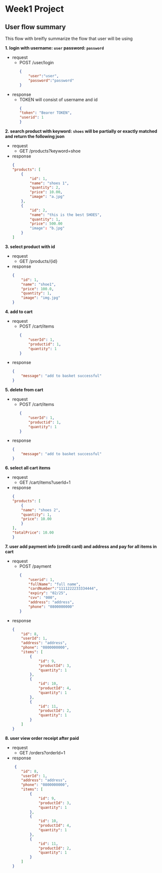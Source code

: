 # Week1 Project

##  User flow summary
This flow with breifly summarize the flow that user will be using

**1. login with username: `user` password: `password`**
- request
  - POST /user/login
    ```json
    {
        "user":"user",
        "password":"password"
    }
    ```
- response
  - TOKEN will consist of username and id
    ```json
    {
    "token": "Bearer TOKEN",
    "userid": 1
    }
    ```


**2. search product with keyword: `shoes` will be partially or exactly matched and return the following json**
- request
  - GET /products?keyword=shoe
- response
    ```json
    {
    "products": [
        {
            "id": 1,
            "name": "shoes 1",
            "quantity": 2,
            "price": 10.00,
            "image": "a.jpg"
        },
        {
            "id": 2,
            "name": "this is the best SHOES",
            "quantity": 1,
            "price": 500.00
            "image": "b.jpg"
        }
    ]
    ```



**3. select product with id**
- request
  - GET /products/{id}
- response
    ```json
    {
        "id": 1,
        "name": "shoe1",
        "price": 100.0,
        "quantity": 1,
        "image": "img.jpg"
    }
    ```

**4. add to cart**
- request
  - POST /cart/items
    ```json
    {
        "userId": 1,
        "productid": 1,
        "quantity": 1
    }
    ```
- response
    ```json
    {
        "message": "add to basket successful"
    }
    ```

**5. delete from cart**
- request
  - POST /cart/items
    ```json
    {
        "userId": 1,
        "productid": 1,
        "quantity": 1
    }
    ```
- response
    ```json
    {
        "message": "add to basket successful"
    }
    ```

**6. select all cart items**
- request
  - GET /cart/items?userId=1
- response
    ```json
    {
    "products": [
        {
        "name": "shoes 2",
        "quantity": 1,
        "price": 10.00
        }
    ],
    "totalPrice": 10.00
    }
    ```

**7. user add payment info (credit card) and address and pay for all items in cart**
- request
  - POST /payment
    ```json
    {
        "userid": 1,
        "fullName": "full name",
        "cardNumber":"1111222233334444",
        "expiry": "02/25",
        "cvv": "000",
        "address": "address",
        "phone": "0800000000"
    }
    ```
- response
    ```json
    {
        "id": 8,
        "userId": 1,
        "address": "address",
        "phone": "0800000000",
        "items": [
            {
                "id": 9,
                "productId": 3,
                "quantity": 1
            },
            {
                "id": 10,
                "productId": 4,
                "quantity": 1
            },
            {
                "id": 11,
                "productId": 2,
                "quantity": 1
            }
        ]
    }
    ```

**8. user view order receipt after paid**
- request
  - GET /orders?orderId=1
- response
    ```json
     {
        "id": 8,
        "userId": 1,
        "address": "address",
        "phone": "0800000000",
        "items": [
            {
                "id": 9,
                "productId": 3,
                "quantity": 1
            },
            {
                "id": 10,
                "productId": 4,
                "quantity": 1
            },
            {
                "id": 11,
                "productId": 2,
                "quantity": 1
            }
        ]
    }
    ```